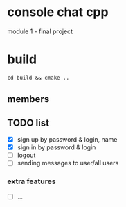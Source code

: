 # console chat cpp
module 1 - final project
# build
``` 
cd build && cmake ..
```
## members

## TODO list

- [x] sign up by password & login, name
- [x] sign in by password & login
- [ ] logout
- [ ] sending messages to user/all users

### extra features
- [ ] ...
